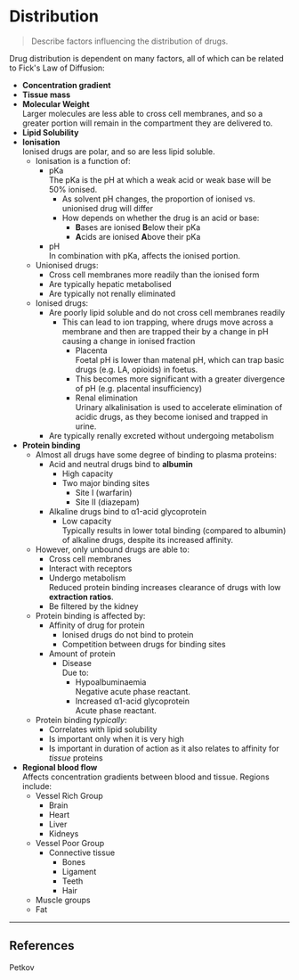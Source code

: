 # Distribution

> Describe factors influencing the distribution of drugs.

Drug distribution is dependent on many factors, all of which can be related to Fick's Law of Diffusion:
* **Concentration gradient**
* **Tissue mass**
* **Molecular Weight**  
Larger molecules are less able to cross cell membranes, and so a greater portion will remain in the compartment they are delivered to.
* **Lipid Solubility**
* **Ionisation**  
Ionised drugs are polar, and so are less lipid soluble.
  * Ionisation is a function of:
    * pKa  
    The pKa is the pH at which a weak acid or weak base will be 50% ionised.
      * As solvent pH changes, the proportion of ionised vs. unionised drug will differ  
      * How depends on whether the drug is an acid or base:
        * **B**ases are ionised **B**elow their pKa
        * **A**cids are ionised **A**bove their pKa
    * pH  
    In combination with pKa, affects the ionised portion.
  * Unionised drugs:
    * Cross cell membranes more readily than the ionised form
    * Are typically hepatic metabolised
    * Are typically not renally eliminated
  * Ionised drugs:
    * Are poorly lipid soluble and do not cross cell membranes readily
      * This can lead to ion trapping, where drugs move across a membrane and then are trapped their by a change in pH causing a change in ionised fraction
        * Placenta  
          Foetal pH is lower than matenal pH, which can trap basic drugs \(e.g. LA, opioids\) in foetus.
        * This becomes more significant with a greater divergence of pH \(e.g. placental insufficiency\)
        * Renal elimination  
          Urinary alkalinisation is used to accelerate elimination of acidic drugs, as they become ionised and trapped in urine.
    * Are typically renally excreted without undergoing metabolism
* **Protein binding**  
  * Almost all drugs have some degree of binding to plasma proteins:
    * Acid and neutral drugs bind to **albumin**
      * High capacity
      * Two major binding sites
        * Site I \(warfarin\)
        * Site II \(diazepam\)
    * Alkaline drugs bind to α1-acid glycoprotein
      * Low capacity  
      Typically results in lower total binding (compared to albumin) of alkaline drugs, despite its increased affinity.
  * However, only unbound drugs are able to:
    * Cross cell membranes
    * Interact with receptors
    * Undergo metabolism  
    Reduced protein binding increases clearance of drugs with low **extraction ratios**.
    * Be filtered by the kidney
  * Protein binding is affected by:
    * Affinity of drug for protein
      * Ionised drugs do not bind to protein
      * Competition between drugs for binding sites
    * Amount of protein
      * Disease    
        Due to:
        * Hypoalbuminaemia  
          Negative acute phase reactant.
        * Increased α1-acid glycoprotein    
          Acute phase reactant.
  * Protein binding *typically*:
    * Correlates with lipid solubility
    * Is important only when it is very high
    * Is important in duration of action as it also relates to affinity for *tissue* proteins
* **Regional blood flow**  
Affects concentration gradients between blood and tissue. Regions include:
  * Vessel Rich Group
    * Brain
    * Heart
    * Liver
    * Kidneys
  * Vessel Poor Group
    * Connective tissue
      * Bones
      * Ligament
      * Teeth
      * Hair
  * Muscle groups
  * Fat

---

## References

Petkov

[^1]: Peck TE, Hill SA. Pharmacology for Anaesthesia and Intensive Care. 4th Ed. Cambridge University Press. 2014.

